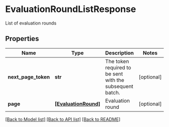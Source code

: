 # EvaluationRoundListResponse

List of evaluation rounds
## Properties
Name | Type | Description | Notes
------------ | ------------- | ------------- | -------------
**next_page_token** | **str** | The token required to be sent with the subsequent batch. | [optional] 
**page** | [**[EvaluationRound]**](EvaluationRound.md) | Evaluation round | [optional] 

[[Back to Model list]](../README.md#documentation-for-models) [[Back to API list]](../README.md#documentation-for-api-endpoints) [[Back to README]](../README.md)


